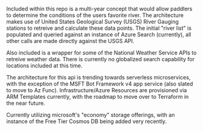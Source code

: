 Included within this repo is a multi-year concept that would allow paddlers to determine the conditions of the users favorite river.  The architecture makes use of United States Geological Survey (USGS) River Gauging stations to retreive and calculate these data points.  The initial "river list" is populated and queried against an instance of Azure Search (currently), all other calls are made directly against the USGS API.

Also included is a wrapper for some of the National Weather Service APIs to retreive weather data.  There is currently no globalized search capability for locations included at this time.

The architecture for this api is trending towards serverless microservices, with the exception of the MSFT Bot Framework v4 app service (also slated to move to Az Func).  Infrastructure/Azure Resources are provisioned via ARM Templates currently, with the roadmap to move over to Terraform in the near future.

Currently utilizing microsoft's "economy" storage offerings, with an instance of the Free Tier Cosmos DB being added very recently.